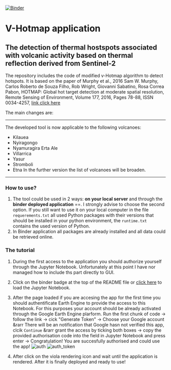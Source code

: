 [![Binder](https://mybinder.org/badge_logo.svg)](https://mybinder.org/v2/gh/kedich22/Hotmap/main?labpath=Hotmap_improved_2.ipynb)
# V-Hotmap application
## The detection of thermal hostspots associated with volcanic activity based on thermal reflection derived from Sentinel-2

The repository includes the code of modified v-Hotmap algorithm to detect hotspots. It is based on the paper of Murphy et al., 2016
Sam W. Murphy, Carlos Roberto de Souza Filho, Rob Wright, Giovanni Sabatino, Rosa Correa Pabon,
HOTMAP: Global hot target detection at moderate spatial resolution, Remote Sensing of Environment, Volume 177, 2016, Pages 78-88, ISSN 0034-4257,
[link click here](https://doi.org/10.1016/j.rse.2016.02.027)

The main changes are:

---
The developed tool is now applicable to the following volcanoes:
- Kilauea
- Nyiragongo 
- Nyamuragira Erta Ale
- Villarrica 
- Yasur 
- Stromboli
- Etna
In the further version the list of volcanoes will be broaden.
---
### How to use?
1. The tool could be used in 2 ways: **on your local server** and through the **binder deployed application** ==. I strongly advise to choose the second option.
If you still want to use it on your local computer in the file `requerements.txt` all used Python packages with their versions that should be installed in your python environment, the `runtime.txt` contains the used version of Python.
2. In Binder application all packages are already installed and all data could be retrieved online.

### The tutorial
1. During the first access to the application you should authorize yourself through the Jupyter Notebook. Unfortunately at this point I have nor managed how to include ths part directly to GUI. 
2. Click on the binder badge at the top of the README file or [click here](https://mybinder.org/v2/gh/kedich22/Hotmap/main?labpath=Hotmap_improved_2.ipynb) to load the Jupyter Notebook.
3. After the page loaded if you are accesing the app for the first time you should authentificate Earth Engine to provide the access to this Notebook. For this purposes your account should be already activated through the Google Earth Engine plarform. 
Run the first chunk of code &rarr; follow the link &rarr; cick "Generate Token" &rarr; Choose your Google account &rarr There will be an notification that Google hasn not verified this app, clcik `Continue` &rarr grant the access by ticking both boxes &rarr; copy the provided authorisation code into the field in Jupyter Notebook and press enter &rarr; Congratulation! You are succesfully authorised and could use the app!
![auth](https://user-images.githubusercontent.com/70434411/183929591-2a1d9d6f-62eb-422f-b38f-63e3e444988e.png)
![auth_token](https://user-images.githubusercontent.com/70434411/183929684-a87aa178-820b-46c1-9011-e2248fdc84e9.png)

4. After click on the viola rendering icon and wait until the application is rendered. After it is finally deployed and ready to use!





